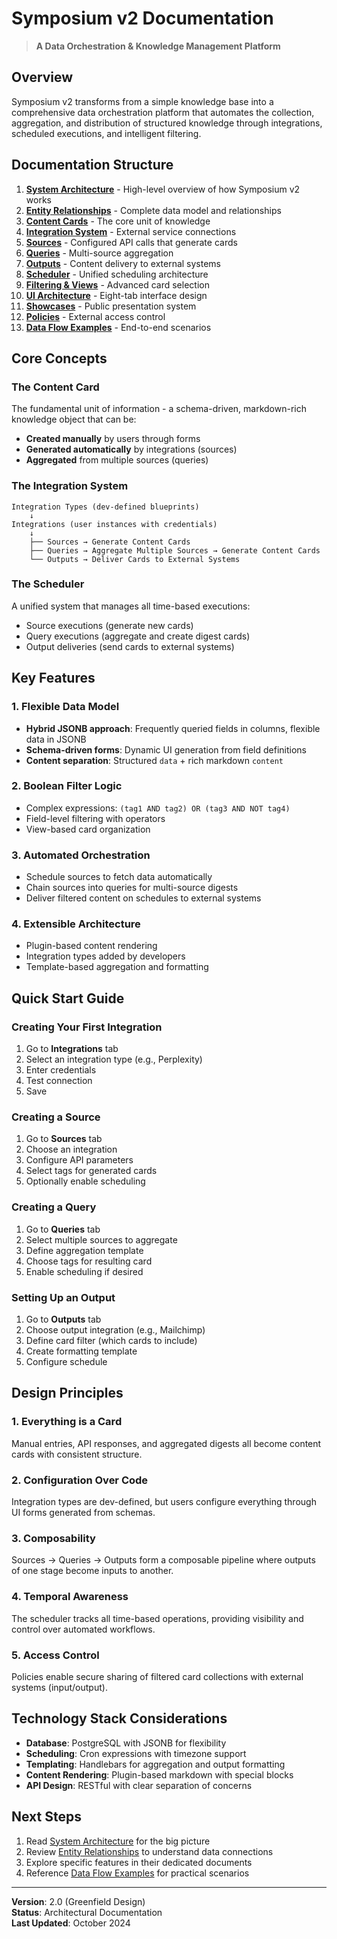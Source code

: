 # Symposium v2 Documentation

> **A Data Orchestration & Knowledge Management Platform**

## Overview

Symposium v2 transforms from a simple knowledge base into a comprehensive data
orchestration platform that automates the collection, aggregation, and
distribution of structured knowledge through integrations, scheduled executions,
and intelligent filtering.

## Documentation Structure

1. **[System Architecture](01-system-architecture.md)** - High-level overview of
   how Symposium v2 works
2. **[Entity Relationships](02-entity-relationships.md)** - Complete data model
   and relationships
3. **[Content Cards](03-content-cards.md)** - The core unit of knowledge
4. **[Integration System](04-integration-system.md)** - External service
   connections
5. **[Sources](05-sources.md)** - Configured API calls that generate cards
6. **[Queries](06-queries.md)** - Multi-source aggregation
7. **[Outputs](07-outputs.md)** - Content delivery to external systems
8. **[Scheduler](08-scheduler.md)** - Unified scheduling architecture
9. **[Filtering & Views](09-filtering-views.md)** - Advanced card selection
10. **[UI Architecture](10-ui-architecture.md)** - Eight-tab interface design
11. **[Showcases](11-showcases.md)** - Public presentation system
12. **[Policies](12-policies.md)** - External access control
13. **[Data Flow Examples](13-data-flow-examples.md)** - End-to-end scenarios

## Core Concepts

### The Content Card

The fundamental unit of information - a schema-driven, markdown-rich knowledge
object that can be:

- **Created manually** by users through forms
- **Generated automatically** by integrations (sources)
- **Aggregated** from multiple sources (queries)

### The Integration System

```
Integration Types (dev-defined blueprints)
    ↓
Integrations (user instances with credentials)
    ↓
    ├── Sources → Generate Content Cards
    ├── Queries → Aggregate Multiple Sources → Generate Content Cards
    └── Outputs → Deliver Cards to External Systems
```

### The Scheduler

A unified system that manages all time-based executions:

- Source executions (generate new cards)
- Query executions (aggregate and create digest cards)
- Output deliveries (send cards to external systems)

## Key Features

### 1. Flexible Data Model

- **Hybrid JSONB approach**: Frequently queried fields in columns, flexible data
  in JSONB
- **Schema-driven forms**: Dynamic UI generation from field definitions
- **Content separation**: Structured `data` + rich markdown `content`

### 2. Boolean Filter Logic

- Complex expressions: `(tag1 AND tag2) OR (tag3 AND NOT tag4)`
- Field-level filtering with operators
- View-based card organization

### 3. Automated Orchestration

- Schedule sources to fetch data automatically
- Chain sources into queries for multi-source digests
- Deliver filtered content on schedules to external systems

### 4. Extensible Architecture

- Plugin-based content rendering
- Integration types added by developers
- Template-based aggregation and formatting

## Quick Start Guide

### Creating Your First Integration

1. Go to **Integrations** tab
2. Select an integration type (e.g., Perplexity)
3. Enter credentials
4. Test connection
5. Save

### Creating a Source

1. Go to **Sources** tab
2. Choose an integration
3. Configure API parameters
4. Select tags for generated cards
5. Optionally enable scheduling

### Creating a Query

1. Go to **Queries** tab
2. Select multiple sources to aggregate
3. Define aggregation template
4. Choose tags for resulting card
5. Enable scheduling if desired

### Setting Up an Output

1. Go to **Outputs** tab
2. Choose output integration (e.g., Mailchimp)
3. Define card filter (which cards to include)
4. Create formatting template
5. Configure schedule

## Design Principles

### 1. Everything is a Card

Manual entries, API responses, and aggregated digests all become content cards
with consistent structure.

### 2. Configuration Over Code

Integration types are dev-defined, but users configure everything through UI
forms generated from schemas.

### 3. Composability

Sources → Queries → Outputs form a composable pipeline where outputs of one
stage become inputs to another.

### 4. Temporal Awareness

The scheduler tracks all time-based operations, providing visibility and control
over automated workflows.

### 5. Access Control

Policies enable secure sharing of filtered card collections with external
systems (input/output).

## Technology Stack Considerations

- **Database**: PostgreSQL with JSONB for flexibility
- **Scheduling**: Cron expressions with timezone support
- **Templating**: Handlebars for aggregation and output formatting
- **Content Rendering**: Plugin-based markdown with special blocks
- **API Design**: RESTful with clear separation of concerns

## Next Steps

1. Read [System Architecture](01-system-architecture.md) for the big picture
2. Review [Entity Relationships](02-entity-relationships.md) to understand data
   connections
3. Explore specific features in their dedicated documents
4. Reference [Data Flow Examples](13-data-flow-examples.md) for practical
   scenarios

---

**Version**: 2.0 (Greenfield Design)\
**Status**: Architectural Documentation\
**Last Updated**: October 2024

